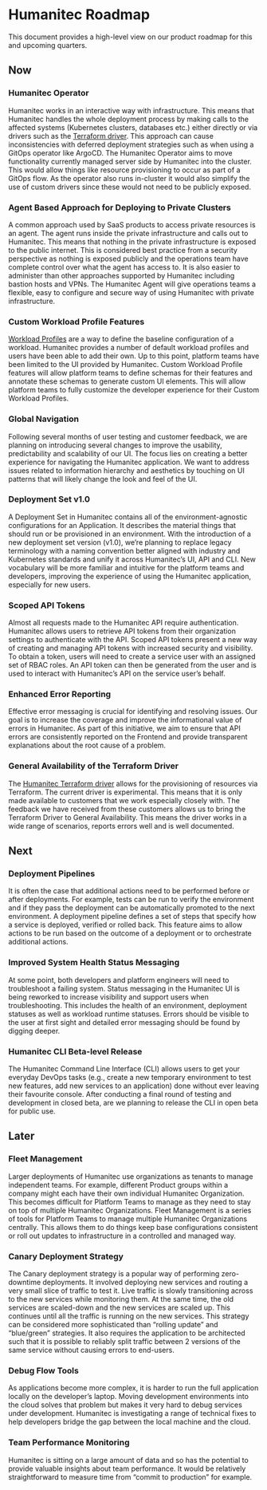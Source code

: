 # Humanitec Roadmap

This document provides a high-level view on our product roadmap for this and upcoming quarters.

## Now

### Humanitec Operator

Humanitec works in an interactive way with infrastructure. This means that Humanitec handles the whole deployment process by making calls to the affected systems (Kubernetes clusters, databases etc.) either directly or via drivers such as the [Terraform driver](https://docs.humanitec.com/integrations/resource-drivers/terraform). This approach can cause inconsistencies with deferred deployment strategies such as when using a GitOps operator like ArgoCD. The Humanitec Operator aims to move functionality currently managed server side by Humanitec into the cluster. This would allow things like resource provisioning to occur as part of a GitOps flow. As the operator also runs in-cluster it would also simplify the use of custom drivers since these would not need to be publicly exposed.

### Agent Based Approach for Deploying to Private Clusters

A common approach used by SaaS products to access private resources is an agent. The agent runs inside the private infrastructure and calls out to Humanitec. This means that nothing in the private infrastructure is exposed to the public internet. This is considered best practice from a security perspective as nothing is exposed publicly and the operations team have complete control over what the agent has access to. It is also easier to administer than other approaches supported by Humanitec including bastion hosts and VPNs. The Humanitec Agent will give operations teams a flexible, easy to configure and secure way of using Humanitec with private infrastructure.

### Custom Workload Profile Features

[Workload Profiles](https://docs.humanitec.com/reference/workload-profiles) are a way to define the baseline configuration of a workload. Humanitec provides a number of default workload profiles and users have been able to add their own. Up to this point, platform teams have been limited to the UI provided by Humanitec. Custom Workload Profile features will allow platform teams to define schemas for their features and annotate these schemas to generate custom UI elements. This will allow platform teams to fully customize the developer experience for their Custom Workload Profiles.

### Global Navigation

Following several months of user testing and customer feedback, we are planning on introducing several changes to improve the usability, predictability and scalability of our UI. The focus lies on creating a better experience for navigating the Humanitec application. We want to address issues related to information hierarchy and aesthetics by touching on UI patterns that will likely change the look and feel of the UI.

### Deployment Set v1.0

A Deployment Set in Humanitec contains all of the environment-agnostic configurations for an Application. It describes the material things that should run or be provisioned in an environment. With the introduction of a new deployment set version (v1.0), we’re planning to replace legacy terminology with a naming convention better aligned with industry and Kubernetes standards and unify it across Humanitec’s UI, API and CLI. New vocabulary will be more familiar and intuitive for the platform teams and developers, improving the experience of using the Humanitec application, especially for new users.

### Scoped API Tokens

Almost all requests made to the Humanitec API require authentication. Humanitec allows users to retrieve API tokens from their organization settings to authenticate with the API. Scoped API tokens present a new way of creating and managing API tokens with increased security and visibility. To obtain a token, users will need to create a service user with an assigned set of RBAC roles. An API token can then be generated from the user and is used to interact with Humanitec’s API on the service user’s behalf.

### Enhanced Error Reporting

Effective error messaging is crucial for identifying and resolving issues. Our goal is to increase the coverage and improve the informational value of errors in Humanitec. As part of this initiative, we aim to ensure that API errors are consistently reported on the Frontend and provide transparent explanations about the root cause of a problem.

### General Availability of the Terraform Driver

The [Humanitec Terraform driver](https://docs.humanitec.com/integrations/resource-drivers/terraform) allows for the provisioning of resources via Terraform. The current driver is experimental. This means that it is only made available to customers that we work especially closely with. The feedback we have received from these customers allows us to bring the Terraform Driver to General Availability. This means the driver works in a wide range of scenarios, reports errors well and is well documented.

## Next

### Deployment Pipelines

It is often the case that additional actions need to be performed before or after deployments. For example, tests can be run to verify the environment and if they pass the deployment can be automatically promoted to the next environment. A deployment pipeline defines a set of steps that specify how a service is deployed, verified or rolled back. This feature aims to allow actions to be run based on the outcome of a deployment or to orchestrate additional actions.

### Improved System Health Status Messaging

At some point, both developers and platform engineers will need to troubleshoot a failing system. Status messaging in the Humanitec UI is being reworked to increase visibility and support users when troubleshooting. This includes the health of an environment, deployment statuses as well as workload runtime statuses. Errors should be visible to the user at first sight and detailed error messaging should be found by digging deeper.

### Humanitec CLI Beta-level Release

The Humanitec Command Line Interface (CLI) allows users to get your everyday DevOps tasks (e.g., create a new temporary environment to test new features, add new services to an application) done without ever leaving their favourite console. After conducting a final round of testing and development in closed beta, are we planning to release the CLI in open beta for public use.

## Later

### Fleet Management

Larger deployments of Humanitec use organizations as tenants to manage independent teams. For example, different Product groups within a company might each have their own individual Humanitec Organization. This becomes difficult for Platform Teams to manage as they need to stay on top of multiple Humanitec Organizations. Fleet Management is a series of tools for Platform Teams to manage multiple Humanitec Organizations centrally. This allows them to do things keep base configurations consistent or roll out updates to infrastructure in a controlled and managed way.

### Canary Deployment Strategy

The Canary deployment strategy is a popular way of performing zero-downtime deployments. It involved deploying new services and routing a very small slice of traffic to test it. Live traffic is slowly transitioning across to the new services while monitoring them. At the same time, the old services are scaled-down and the new services are scaled up. This continues until all the traffic is running on the new services. This strategy can be considered more sophisticated than “rolling update” and “blue/green” strategies. It also requires the application to be architected such that it is possible to reliably split traffic between 2 versions of the same service without causing errors to end-users.

### Debug Flow Tools

As applications become more complex, it is harder to run the full application locally on the developer’s laptop. Moving development environments into the cloud solves that problem but makes it very hard to debug services under development. Humanitec is investigating a range of technical fixes to help developers bridge the gap between the local machine and the cloud.

### Team Performance Monitoring

Humanitec is sitting on a large amount of data and so has the potential to provide valuable insights about team performance. It would be relatively straightforward to measure time from “commit to production” for example.